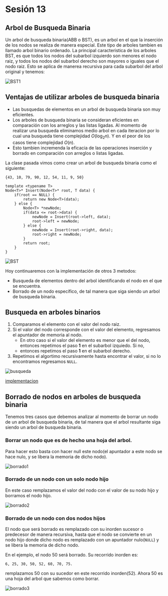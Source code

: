# Sesión 13
## Arbol de Busqueda Binaria

Un arbol de busqueda binaria(ABB o BST), es un arbol en el que la inserción de los nodos se realiza de manera especial. Este tipo de arboles tambien es llamado arbol binario ordenado. La principal caracteristica de los arboles BST, es que todos los nodos del subarbol izquierdo son menores el nodo raiz, y todos los nodos del subarbol derecho son mayores o iguales que el nodo raiz. Esto se aplica de manerea recursiva para cada subarbol del arbol original y tenemos:

![BST1](images/binary-search-tree.png)

## Ventajas de utilizar arboles de busqueda binaria

- Las busquedas de elementos en un arbol de busqueda binaria son muy eficientes.
- Los arboles de busqueda binaria se consideran eficientes en comparación con los arreglos y las listas ligadas. Al momento de realizar una busqueda eliminamos medio arbol en cada iteracion por lo cual una busqueda tiene complejidad $O(\log_{2}{n})$. Y en el peor de los casos tiene complejidad $O(n)$.
- Esto tambien incremenda la eficacia de las operaciones inserción  y borrado en comparación con arreglos o listas ligadas.

La clase pasada vimos como crear un arbol de busqueda binaria como el siguiente:
```
{43, 10, 79, 90, 12, 54, 11, 9, 50}
```
```
template <typename T>
Node<T>* Insert(Node<T>* root, T data) {
    if(root == NULL) {
        return new Node<T>(data);
    } else {
        Node<T> *newNode;
        if(data <= root->data) {
            newNode = Insert(root->left, data);
            root->left = newNode;
        } else {
            newNode = Insert(root->right, data);
            root->right = newNode;
        }
        return root;
    }
}
```

![BST](images/binary-search-tree-creation.png)

Hoy continuaremos con la implementación de otros 3 metodos:

- Busqueda de elementos dentro del arbol identificando el nodo en el que se encuentra.
- Borrado de un nodo específico, de tal manera que siga siendo un arbol de busqueda binaria.


## Busqueda en arboles binarios

1. Comparamos el elemento con el valor del nodo raiz.
2. Si el valor del nodo corresponde con el valor del elemento, regresamos el apuntador de memoria al nodo. 
    - En otro caso si el valor del elemento es menor que el del nodo, entonces repetimos el paso **1** en el subarbol izquiedo. Si no,
    -  entonces repetimos el paso **1** en el subarbol derecho.
3. Repetimos el algortimo recursivamente hasta encontrar el valor, si no lo encontramos regresamos `NULL`.


![busqueda](images/searching-in-binary-search-tree.png)

[implementacion](codigos/clase_13_practica_00.cpp)


## Borrado de nodos en arboles de busqueda binaria

Tenemos tres casos que debemos analizar al momento de borrar un nodo de un arbol de busqueda binaria, de tal manera que el arbol resultante siga siendo un arbol de busqueda binaria.

### Borrar un nodo que es de hecho una hoja del arbol.

Para hacer esto basta con hacer null este nodo(el apuntador a este nodo se hace nulo, y se libera la memoria de dicho nodo).

![borrado1](images/deletion-in-binary-search-tree.png)


### Borrado de un nodo con un solo nodo hijo

En este caso remplazamos el valor del nodo con el valor de su nodo hijo y borramos el nodo hijo.

![borrado2](images/deletion-in-binary-search-tree2.png)


### Borrado de un nodo con dos nodos hijos

El nodo que será borrado es remplazado con su inorden sucesor o predecesor de manera recursiva, hasta que el nodo se convierte en un nodo hijo donde dicho nodo es remplazado con un apuntador nulo(`NULL`) y se libera la memoria de dicho nodo.

En el ejemplo, el nodo 50 será borrado. Su recorrido inorden es:

`6, 25, 30, 50, 52, 60, 70, 75.`

remplazamos 50 con su sucedor en este recorrido inorden(52).
Ahora 50 es una hoja del arbol que sabemos como borrar.

![borrado3](images/deletion-in-binary-search-tree3.png)
